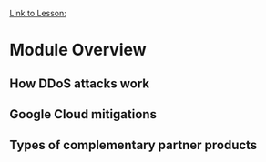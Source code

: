 [Link to Lesson:](https://www.cloudskillsboost.google/paths/15/course_templates/88/video/483850)

# Module Overview

## How DDoS attacks work
## Google Cloud mitigations
## Types of complementary partner products
